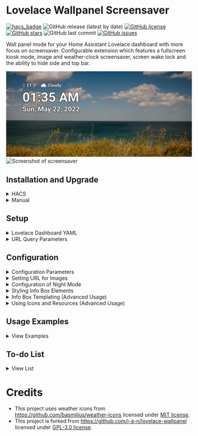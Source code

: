 # Lovelace Wallpanel Screensaver
[![hacs_badge](https://img.shields.io/badge/HACS-DEFAULT-9cf?style=for-the-badge&logo=homeassistant)](https://github.com/hacs/integration)
![GitHub release (latest by date)](https://img.shields.io/github/v/release/Shreyas-R/lovelace-wallpanel-screensaver?style=for-the-badge)
[![GitHub license](https://img.shields.io/github/license/Shreyas-R/lovelace-wallpanel-screensaver?style=for-the-badge)](https://github.com/Shreyas-R/lovelace-wallpanel-screensaver/blob/main/LICENSE)
[![GitHub stars](https://img.shields.io/github/stars/Shreyas-R/lovelace-wallpanel-screensaver?color=yellow&style=for-the-badge)](https://github.com/Shreyas-R/lovelace-wallpanel-screensaver/stargazers)
![GitHub last commit](https://img.shields.io/github/last-commit/Shreyas-R/lovelace-wallpanel-screensaver?style=for-the-badge)
[![GitHub issues](https://img.shields.io/github/issues/Shreyas-R/lovelace-wallpanel-screensaver?color=green&style=for-the-badge)](https://github.com/Shreyas-R/lovelace-wallpanel-screensaver/issues)

Wall panel mode for your Home Assistant Lovelace dashboard with more focus on screensaver. Configurable extension which features a fullscreen kiosk mode, image and weather-clock screensaver, screen wake lock and the ability to hide side and top bar.

![Screenshot of screensaver](./doc/screenshot-default-config-screensaver.png)
![Screenshot of screensaver](./doc/screenshot-screensaver.gif)

## Installation and Upgrade

<details>
<summary>HACS</summary>

### HACS Default
1. Install [HACS](https://hacs.xyz).
2. Go to `HACS` => `Frontend` and click on `EXPLORE & DOWNLOAD REPOSITORIES` button.
3. Search `Lovelace Wallpanel Screensaver` on opened `Add repository` dialog.
4. Select the version you want to install (latest preferred).
5. Click on install button.
6. Reload the webpage in your browser.

### ~~HACS Custom~~
1. ~~Install [HACS](https://hacs.xyz).~~
2. ~~Go to `HACS` => `Frontend`.~~
3. ~~Click on the 3 dots in the top right corner.~~
4. ~~Select `Custom repositories`.~~
5. ~~Copy and add the [URL of this repository](https://github.com/Shreyas-R/lovelace-wallpanel-screensaver) in `repository` text edit field.~~
6. ~~Select the correct category: `Lovelace`.~~
7. ~~Click the "ADD" button.~~
8. ~~Reload the webpage in your browser.~~
</details>

<details>
<summary>Manual</summary>

### Installation
1. Download latest `lovelace-wallpanel-screensaver.zip` from [releases](https://github.com/Shreyas-R/lovelace-wallpanel-screensaver/releases) and extract it into the folder **config/www/lovelace-wallpanel-screensaver/**. <br>`or`<br> Download the contents of [dist](https://github.com/Shreyas-R/lovelace-wallpanel-screensaver/tree/main/dist) directory and place them into the folder **config/www/lovelace-wallpanel-screensaver/**.
2. Open Home Assistant Configuration => Lovelace Dashboards => Resources and add **/local/lovelace-wallpanel-screensaver/wallpanel-screensaver.js** (Resource type: **JavaScript module**).

### Upgrade
1. Download latest `lovelace-wallpanel-screensaver.zip` from [releases](https://github.com/Shreyas-R/lovelace-wallpanel-screensaver/releases) and extract it into the folder **config/www/lovelace-wallpanel-screensaver/**. <br>`or`<br> Download the contents of [dist](https://github.com/Shreyas-R/lovelace-wallpanel-screensaver/tree/main/dist) directory and place them into the folder **config/www/lovelace-wallpanel-screensaver/**.
2. Open Home Assistant Configuration => Lovelace Dashboards => Resources and modify the resource URL to force browsers to reload the resource.
For example, you could add or change the query string: **/local/lovelace-wallpanel-screensaver/wallpanel-screensaver.js?v2**

```
  config
    └── ...
    └── configuration.yaml
    └── www
        └── lovelace-wallpanel-screensaver
            └── wallpanel-screensaver.js
            └── weather-icons
```
</details>

## Setup
<details>
<summary>Lovelace Dashboard YAML</summary>

### Lovelace Dashboard YAML<a name="lovelace_dashboard_yaml"></a>

You can add the configuration in the format given [below](#default_config) to your lovelace dashboard configuration yaml file (at the top of raw config). 
- Make sure `enabled: true` is set if you want the wallpanel-screensaver to work by default for a dashboard.
- If you want to enable the wallpanel-screensaver for a dashboard displayed on a specific browser or device, then that is also possible. Refer `"URL Query Parameters"` [section below](#url_query_parameters) for details.

#### Default Config<a name="default_config"></a>:
```yaml
wallpanel_screensaver:
  enabled: false
  debug: false
  hide_toolbar: false
  hide_sidebar: false
  fullscreen: false
  idle_time: 15
  fade_in_time: 3.0
  crossfade_time: 3.0
  display_time: 15.0
  screensaver_tint: 25
  display_tint: 0
  keep_screen_on_time: 0
  black_screen_after_time: 0
  weather_entity: "weather.home"
  image_url: 'http://unsplash.it/${width}/${height}?random=${timestamp}'
  image_fit: cover
  info_update_interval: 30
  info_position_update_interval: 30
  info_position_crossfade_time: 3.0
  style:
    wallpanel-screensaver-info-date:
      font-size: 8vh
      font-weight: 600
      color: '#ffffff'
      text-shadow: '-2px -2px 0 #000000, 2px -2px 0 #000000, -2px 2px 0 #000000, 2px 2px 0 #000000'
    wallpanel-screensaver-info-time:
      font-size: 15vh
      font-weight: 1200
      color: '#ffffff'
      text-shadow: '-2.5px -2.5px 0 #000000, 2.5px -2.5px 0 #000000, -2.5px 2.5px 0 #000000, 2.5px 2.5px 0 #000000'
    wallpanel-screensaver-info-weather:
      font-size: 5vh
      font-weight: 400
      color: '#ffffff'
      text-shadow: '-1.5px -1.5px 0 #000000, 1.5px -1.5px 0 #000000, -1.5px 1.5px 0 #000000, 1.5px 1.5px 0 #000000'
      display: 'inline'
      vertical-align: 'top'
      position: 'relative'
      left: -36px
    weather-temperature-icon:
      width: 64px
      height: 64px
      vertical-align: 'middle'
      position: 'relative'
      left: 12px
    weather-state-icon:
      width: 64px
      height: 64px
      vertical-align: 'middle'
  info_template: '
    <div id="wallpanel-screensaver-info-weather">
		  <table>
		  	<tr>
		  		<th><img id="weather-temperature-icon" src="{{ filesParentPath }}/weather-icons/thermometer.svg"/></th>
 		  		<th>{{ states[config.weather_entity].attributes.temperature }}°&ensp;</th>
 		  		<th><img id="weather-state-icon" src="{{ filesParentPath }}/weather-icons/{{ states[config.weather_entity].state }}-sun-{{ states["sun.sun"].state.replace("_", "-"); }}.svg"/></th>
  				<th>{{ states[config.weather_entity].state.replace(/(^|\s)[A-Za-zÀ-ÖØ-öø-ÿ]/g, c => c.toUpperCase()) }}</th>
			  </tr>
		  </table>
 	  </div>
	  <div id="wallpanel-screensaver-info-time">{{ (new Date()).toLocaleTimeString(undefined, {hour: "2-digit", minute:"2-digit", hour12: config.hour_12}) }}</div>
	  <div id="wallpanel-screensaver-info-date">{{ (new Date()).toLocaleDateString(undefined, {weekday: "short", year: "numeric", month: "short", day: "numeric"}) }}</div>'
```
</details>

<details>
<summary>URL Query Parameters</summary>

### URL Query Parameters<a name="url_query_parameters"></a>

It is also possible to pass configuration parameters in the query string.
These parameters (**wpss_\<parameter\>**) will override the corresponding properties in the yaml configuration.
This will allow you to use browser or device specific settings.
Use JSON syntax for the values.

**Example**:
`http://hass:8123/lovelace/default_view?wpss_hide_sidebar=false&wpss_idle_time=60&wpss_style={"wallpanel-screensaver-info-date":{"font-size":"10vh"}}`

#### Activate on individual devices only
1. Set enabled to **false** in your dashboard configuration.
```yaml
wallpanel_screensaver:
  enabled: false
```
2. Add a query string to the URL to activate on a device:
`http://hass:8123/lovelace/default_view?wpss_enabled=true`
</details>

## Configuration

<details>
<summary>Configuration Parameters</summary>

### Configuration Parameters
You can set the following configuration parameters for every individual lovelace dashboard:
<br><br>

| Parameter | Description | Data Type | Default |
| --------- | ----------- | --------- | ------- |
| enabled                 | Enable wallpanel-screensaver? <br>*You will need to set this to **true** to activate the wallpanel-screensaver for the dashboard.* | Boolean | false   |
| debug                   | Show debug output.                                                                       | Boolean | false   |
| hide_toolbar            | Hide the upper panel toolbar.                                                             | Boolean | false   |
| hide_sidebar            | Hide the navigation sidebar.                                                              | Boolean | false   |
| fullscreen              | Set browser window to fullscreen? <br>*Due to browser restrictions you will need to interact with the screen once to activate fullscreen mode after loading the dashboard page.* | Boolean |false   |
| idle_time               | Time in seconds after which the screensaver will start (0 = screensaver disabled).        | Number (Integer/Float) | 15.0      |
| fade_in_time            | Screensaver fade-in time in seconds.                                                      | Number (Integer/Float) | 3.0     |
| crossfade_time          | Crossfade duration in seconds for screensaver images.                                     | Number (Integer/Float) | 3.0     |
| display_time            | Duration in seconds after which the next screensaver image will be shown.                 | Number (Integer/Float) | 15.0    |
| screensaver_tint        | Tint the screensaver on a scale of 0 (transparent) - 100 (Opaque). Useful for adjusting the visibily of information box views from a distance. | Number (Integer) | 25   |
| display_tint            | Tint the display on a scale of 0 (transparent) - 100 (Opaque) when screensaver is active. | Number (Integer) | 0       | 
| keep_screen_on_time     | Time in seconds for how long to prevent screen to dim or lock (0 = disabled). <br>*Due to browser restrictions you will need to interact with the screen once to activate screen wake lock after loading the dashboard page.* | Number (Integer/Float) | 0       |
| black_screen_after_time | Time in seconds after which the screensaver will show just a black screen (0 = disabled). | Number (Integer/Float) | 0       |
| hour_12          | The flag which sets the time format as follows, <br>• true: 12-hour format <br>• false: 24-hour format <br>• undefined or null: Locale default format  | Boolean | null |
| weather_entity          | Pass the weather entity if home name is not default (Home) in your Home Assistant setup (Pass empty string to disable the default weather info view).  | String | weather.home |
| image_url               | Fetch screensaver images from this URL (Pass empty string to disable photo screensaver and instead have a black screen screensaver). See [below](#url_for_images) for details. | String | See [below](#url_for_images) |
| image_fit               | Value to be used for the CSS-property 'object-fit' of the images (possible values are: cover / contain / fill / ...). |   String |  cover |
| info_update_interval    | Update interval for the information on the screen (0 = disabled or hidden).            | Number (Integer/Float) | 30.0     |
| info_position_update_interval | Time interval in seconds at which information box position will be randomly changed on the screensaver screen to avoid screen burn issue on always-on screens (0 = disabled). | Number (Integer/Float) | 30.0     |
| info_position_crossfade_time          | Info box position crossfade duration in seconds.                                  | Number (Integer/Float)  | 3.0     |
|	style                   | Additional CSS styles for wallpanel-screensaver elements. See [below](#info_style_config) for details.                                 | Dictionary | See [below](#info_style_config)      |
| night_mode | Configuration of wallpanel-screensaver to be used during night time. See [below](#night_mode_config) for details. | Dictionary | {}      |
| info_template           | Info box content HTML template. See [below](#info_template_config) for details.                                    | String | See [below](#info_template_config) |
</details>

<details>
<summary>Setting URL for Images</summary>

### Setting URL for Images<a name="url_for_images"></a> 
Screensaver images will be fetched from the URL passed under `image_url` parameter.
This can be any HTTP URL or a Home Assistant media-source URL.

The following variables can be used in supported HTTP URLs to fetch random images:
- `${timestamp}` = current unix timestamp
- `${width}` = viewport width
- `${height}` = viewport height

#### Tested URLs:
##### 1. unsplash.it or picsum.photos HTTP URL (Default)
```yaml
wallpanel_screensaver:
  ...
  image_url: 'http://unsplash.it/${width}/${height}?random=${timestamp}' 
```
or<br>
```yaml
wallpanel_screensaver:
  ...
  image_url: 'http://picsum.photos/${width}/${height}?random=${timestamp}' 
```
Refer https://picsum.photos/ for advanced configuration like grayscale and blurred images.

##### 2. Home Assistant media-source URL
Just set the `image_url` to a media-source URL as displayed in the URL of the Home Assistant Media Browser.
See [Home Assistant Media Source integration documentation](https://www.home-assistant.io/integrations/media_source) for details.

- `media-source://media_source` = Images in all Local Media sources
- `media-source://media_source/media1` = Images in the Local Media directory named `media1`
- `media-source://media_source/media1/folder1` = Images in `folder1` of the Local Media directory named `media1`

Instead of using `media-source://media_source/media1/folder1` as `image_url` you can just use `/media1/folder1` as a shortcut.

```yaml
wallpanel_screensaver:
  ...
  image_url: 'media-source://media_source/media1/folder1' 
```
or<br>
```yaml
wallpanel_screensaver:
  ...
  image_url: '/media1/folder1' 
```
</details>

<details>
<summary>Configuration of Night Mode</summary>

### Configuration of Night Mode<a name="night_mode_config"></a> 
If you want to have a different configuration for wallpanel-screensaver at night time then it is possible to configure the following parameters under `night_mode` parameter:
<br><br>

| Parameter | Description | Requirement | Data Type | Example |
| --------- | ----------- | ----------- | --------- | ------- |
| start_time | Time in 'HH:mm' string format at which Night Mode config is activated. | Mandatory | String | '23:00' |
| end_time | Time in 'HH:mm' string format at which Night Mode config is de-activated. | Mandatory | String | '6:00' |
| idle_time | Time in seconds after which the screensaver will start (0 = screensaver disabled). | Optional | Number (Integer/Float) | 15.0 |
| fade_in_time | Screensaver fade-in time in seconds. | Optional | Number (Integer/Float) | 3.0 |
| crossfade_time | Crossfade duration in seconds for screensaver images. | Optional | Number (Integer/Float) | 3.0 |
| display_time | Duration in seconds after which the next screensaver image will be shown. | Optional | Number (Integer/Float) | 15.0 |
| screensaver_tint | Tint the screensaver on a scale of 0 (transparent) - 100 (Opaque). Useful for adjusting the visibily of information box views from a distance. | Optional | Number (Integer) | 25 |
| display_tint | Tint the display on a scale of 0 (transparent) - 100 (Opaque) when screensaver is active. | Optional | Number (Integer) | 0 | 
| keep_screen_on_time | Time in seconds for how long to prevent screen to dim or lock (0 = disabled). <br>*Due to browser restrictions you will need to interact with the screen once to activate screen wake lock after loading the dashboard page.* | Optional | Number (Integer/Float) | 0 |
| black_screen_after_time | Time in seconds after which the screensaver will show just a black screen (0 = disabled). | Optional | Number (Integer/Float) | 0 |
| image_url | Fetch screensaver images from this URL (Pass empty string to disable photo screensaver and instead have a black screen screensaver). See [above](#url_for_images) for details. | Optional | String | See [above](#url_for_images) |
| info_update_interval | Update interval for the information on the screen (0 = disabled or hidden). | Optional | Number (Integer/Float) | 30.0 |
| info_position_update_interval | Time interval in seconds at which information box position will be randomly changed on the screensaver screen to avoid screen burn issue on always-on screens (0 = disabled). | Optional | Number (Integer/Float) | 30.0 |
| info_position_crossfade_time | Info box position crossfade duration in seconds. | Optional | Number (Integer/Float)  | 3.0 |
| style | Additional CSS styles for wallpanel-screensaver elements. See [below](#info_style_config) for details. | Optional | Dictionary | See [below](#info_style_config) |
| info_template | Info box content HTML template. See [below](#info_template_config) for details. | Optional | String | See [below](#info_template_config) |

#### Example:
The following example dims the display, disables photo screensaver and reduces screensaver start time between 23:00 to 05:00 everyday. 
```yaml
wallpanel_screensaver:
  enabled: true
  idle_time: 60
  ...
  night_mode:
    start_time: '23:00'
    end_time: '05:00'
    idle_time: 15
    display_tint: 75
    image_url: ''
```
</details>

<details>
<summary>Styling Info Box Elements</summary>

### Styling Info Box Elements<a name="info_style_config"></a>
The wallpanel-screensaver HTML elements can be styled as per CSS stylesheet language. The main element `wallpanel-screensaver-info-box` and all of it's contents (information elements) can be styled under `style` parameter. 

<br>

The default value of the `style` parameter is:
```yaml
wallpanel-screensaver-info-date:
  font-size: 8vh
  font-weight: 600
  color: '#ffffff'
  text-shadow: '-2px -2px 0 #000000, 2px -2px 0 #000000, -2px 2px 0 #000000, 2px 2px 0 #000000'
wallpanel-screensaver-info-time:
  font-size: 15vh
  font-weight: 1200
  color: '#ffffff'
  text-shadow: '-2.5px -2.5px 0 #000000, 2.5px -2.5px 0 #000000, -2.5px 2.5px 0 #000000, 2.5px 2.5px 0 #000000'
wallpanel-screensaver-info-weather:
  font-size: 5vh
  font-weight: 400
  color: '#ffffff'
  text-shadow: '-1.5px -1.5px 0 #000000, 1.5px -1.5px 0 #000000, -1.5px 1.5px 0 #000000, 1.5px 1.5px 0 #000000'
  display: 'inline'
  vertical-align: 'top'
  position: 'relative'
  left: -36px
weather-temperature-icon:
  width: 64px
  height: 64px
  vertical-align: 'middle'
  position: 'relative'
  left: 12px
weather-state-icon:
  width: 64px
  height: 64px
  vertical-align: 'middle'
```
</details>

<details>
<summary>Info Box Templating (Advanced Usage)</summary>

### Info Box Templating (Advanced Usage)<a name="info_template_config"></a> 

The screensaver info box will be built from HTML code in `info_template` parameter.
JavaScript expression in between `{{` `}}` will be evaluated.

The following variables can be used to fetch the dynamic data and resources while the wallpanel-screensaver is running, 
- The local object `states` can be used to access all entity states of the Home Assistant state machine.
- The global object `config` can be used to access currently applied configuration of the wallpanel-screensaver.
- The global string `filesParentPath` can be used to access the path to the folder where the wallpanel-screensaver files are located.

The default value of the `info_template` parameter is:

```yaml
'
<div id="wallpanel-screensaver-info-weather">
  <table>
  	<tr>
  		<th><img id="weather-temperature-icon" src="{{ filesParentPath }}/weather-icons/thermometer.svg"/></th>
  		<th>{{ states[config.weather_entity].attributes.temperature }}°&ensp;</th>
  		<th><img id="weather-state-icon" src="{{ filesParentPath }}/weather-icons/{{ states[config.weather_entity].state }}-sun-{{ states["sun.sun"].state.replace("_", "-"); }}.svg"/></th>
		<th>{{ states[config.weather_entity].state.replace(/(^|\s)[A-Za-zÀ-ÖØ-öø-ÿ]/g, c => c.toUpperCase()) }}</th>
	  </tr>
  </table>
</div>
<div id="wallpanel-screensaver-info-time">{{ (new Date()).toLocaleTimeString(undefined, {hour: "2-digit", minute:"2-digit", hour12: config.hour_12}) }}</div>
<div id="wallpanel-screensaver-info-date">{{ (new Date()).toLocaleDateString(undefined, {weekday: "short", year: "numeric", month: "short", day: "numeric"}) }}</div>
'
```

The CSS styles of the HTML elements used in `info_template` parameter can also be passed in `style` parameter (Make sure to properly ID the elements that are required to be styled).
</details>

<details>
<summary>Using Icons and Resources (Advanced Usage)</summary>

### Using Icons and Resources (Advanced Usage)<a name="icons_config"></a> 
#### Weather Icons
If you want to replace existing weather icons or want to use additional weather icons based on different weather providers on Home Assistant then you can replace or add additional icons at the following location,
```
  config
    └── ...
    └── configuration.yaml
    └── www
        ...
        └── lovelace-wallpanel-screensaver
            └── wallpanel-screensaver.js
            └── weather-icons <---------- // ADD OR REPLACE INSIDE THIS FOLDER // 
                └── xyz1.svg
                └── xyz2.svg
                └── ...
                    ...
```
<br>

Naming convention used for default weather icons is as follows,
```
{{ weather.entity_name.state }}-sun-{{ sun.sun.state }}.svg
    |                                   |
    |                                   |
    |                                   └─> // This provides day or night info (Eg: above-horizon and below-horizon) // 
    |
    └─> // This provides current weather state (Eg: cloudy, lightning-rainy, snowy) // 
```
**NOTE:** The cache of the browser or Home Assistant companion app has to cleared and a hard reload or refresh of the dashboard page is required for the replaced weather icons to appear on the wallpanel-screensaver. 
#### Additional Resources (to use in [info_template](#info_template_config))
If you want to use additional resources (like icons, images) in the `info_template` parameter to build a custom info box then you can add additional resources at the following location, 
```
  config
    └── ...
    └── configuration.yaml
    └── www
        ...
        └── lovelace-wallpanel-screensaver <----- // ADD ADDITIONAL RESOURCES INSIDE THIS FOLDER // 
            └── wallpanel-screensaver.js
            └── weather-icons 
                └── xyz1.svg
                └── xyz2.svg
                └── ...
                    ...
```
Once you have added the needed resource files in the wallpanel-screensaver files directory, you can access the resources using `filesParentPath` variable in the `info_template` parameter.
##### Example:
Additional Resources Path:
```
  config
    └── ...
    └── configuration.yaml
    └── www
        ...
        └── lovelace-wallpanel-screensaver  
            └── wallpanel-screensaver.js
            └── ...
            └── my-photos <----- // ADDITIONAL RESOURCES FOLDER ADDED HERE //
                └── my-photo-1.png
                └── ...
                    ...
```
Dashboard YAML Config:
```yaml
wallpanel_screensaver:
  ...
  info_template: '<img id="my-photo" src="{{ filesParentPath }}/my-photos/my-photo-1.png"/>'
```
**NOTE:** The cache of the browser or Home Assistant companion app has to cleared and a hard reload or refresh of the dashboard page is required for the replaced resources to appear on the wallpanel-screensaver.
</details>

## Usage Examples
<details>
<summary>View Examples</summary>

### 1. Default screensaver (with default config)
```yaml
wallpanel_screensaver:
  enabled: true
  weather_entity: "weather.mansion"
```
![Screenshot of screensaver](./doc/screenshot-default-config-screensaver.png)

### 2. Black weather-clock screensaver
```yaml
wallpanel_screensaver:
  enabled: true
  idle_time: 10
  weather_entity: "weather.mansion"
  image_url: ''
  info_update_interval: 30
```
![Screenshot of screensaver](./doc/screenshot-black-weather-clock-screensaver.png)

### 3. Photos only screensaver
```yaml
wallpanel_screensaver:
  enabled: true
  idle_time: 10
  info_update_interval: 0
  screensaver_tint: 0
```
![Screenshot of screensaver](./doc/screenshot-photos-only-screensaver.png)

### 4. Dim or tinted display screensaver
```yaml
wallpanel_screensaver:
  enabled: true
  idle_time: 10
  weather_entity: "weather.mansion"
  screensaver_tint: 25
  display_tint: 75
```
![Screenshot of screensaver](./doc/screenshot-tinted-display-screensaver.png)
</details>

## To-do List
<details>
<summary>View List</summary>
<br>

- [x] Night Mode
- [x] Weather Icons
- [ ] HA sensor based control
- [x] Local storage images access
- [ ] Network storage images access (HTTP, FTP, ...)
- [ ] Third party photo services (Google Photos, ...)
</details>

# Credits
- This project uses weather icons from https://github.com/basmilius/weather-icons licensed under [MIT license](https://github.com/basmilius/weather-icons/blob/dev/LICENSE).
- This project is forked from
https://github.com/j-a-n/lovelace-wallpanel licensed under [GPL-3.0 license](https://github.com/j-a-n/lovelace-wallpanel/blob/main/LICENSE).